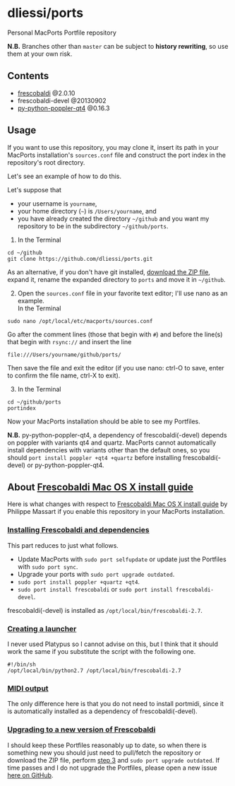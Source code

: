 dliessi/ports
=====

Personal MacPorts Portfile repository

**N.B.** Branches other than `master` can be subject to **history rewriting**, so use them at your own risk.


Contents
-----

* [frescobaldi](http://www.frescobaldi.org/) @2.0.10
* frescobaldi-devel @20130902
* [py-python-poppler-qt4](https://code.google.com/p/python-poppler-qt4/) @0.16.3


Usage
-----

If you want to use this repository, you may clone it, insert its path in your MacPorts installation's `sources.conf` file and construct the port index in the repository's root directory.

Let's see an example of how to do this.

Let's suppose that
* your username is `yourname`,
* your home directory (`~`) is `/Users/yourname`, and
* you have already created the directory `~/github` and you want my repository to be in the subdirectory `~/github/ports`.

1. In the Terminal
```
cd ~/github
git clone https://github.com/dliessi/ports.git
```
As an alternative, if you don't have git installed, [download the ZIP file](https://github.com/dliessi/ports/archive/master.zip), expand it, rename the expanded directory to `ports` and move it in `~/github`.  

2. Open the `sources.conf` file in your favorite text editor; I'll use nano as an example.  
In the Terminal
```
sudo nano /opt/local/etc/macports/sources.conf
```
Go after the comment lines (those that begin with `#`) and before the line(s) that begin with `rsync://` and insert the line
```
file:///Users/yourname/github/ports/
```
Then save the file and exit the editor (if you use nano: ctrl-O to save, enter to confirm the file name, ctrl-X to exit).

3. In the Terminal
```
cd ~/github/ports
portindex
```

Now your MacPorts installation should be able to see my Portfiles.

**N.B.** py-python-poppler-qt4, a dependency of frescobaldi(-devel) depends on poppler with variants qt4 and quartz.
MacPorts cannot automatically install dependencies with variants other than the default ones, so you should `port install poppler +qt4 +quartz` before installing frescobaldi(-devel) or py-python-poppler-qt4.


About [Frescobaldi Mac OS X install guide](https://github.com/wbsoft/frescobaldi/wiki/Frescobaldi-Mac-OS-X-install-guide)
-----

Here is what changes with respect to [Frescobaldi Mac OS X install guide](https://github.com/wbsoft/frescobaldi/wiki/Frescobaldi-Mac-OS-X-install-guide) by Philippe Massart if you enable this repository in your MacPorts installation.

### [Installing Frescobaldi and dependencies](https://github.com/wbsoft/frescobaldi/wiki/Frescobaldi-Mac-OS-X-install-guide#installing-frescobaldi-and-dependencies)

This part reduces to just what follows.

* Update MacPorts with `sudo port selfupdate` or update just the Portfiles with `sudo port sync`.
* Upgrade your ports with `sudo port upgrade outdated`.
* `sudo port install poppler +quartz +qt4`.
* `sudo port install frescobaldi` or `sudo port install frescobaldi-devel`.

frescobaldi(-devel) is installed as `/opt/local/bin/frescobaldi-2.7`.

### [Creating a launcher](https://github.com/wbsoft/frescobaldi/wiki/Frescobaldi-Mac-OS-X-install-guide#creating-a-launcher)

I never used Platypus so I cannot advise on this, but I think that it should work the same if you substitute the script with the following one.
```
#!/bin/sh
/opt/local/bin/python2.7 /opt/local/bin/frescobaldi-2.7
```

### [MIDI output](https://github.com/wbsoft/frescobaldi/wiki/Frescobaldi-Mac-OS-X-install-guide#midi-output)

The only difference here is that you do not need to install portmidi, since it is automatically installed as a dependency of frescobaldi(-devel).

### [Upgrading to a new version of Frescobaldi](https://github.com/wbsoft/frescobaldi/wiki/Frescobaldi-Mac-OS-X-install-guide#upgrading-to-a-new-version-of-frescobaldi)

I should keep these Portfiles reasonably up to date, so when there is something new you should just need to pull/fetch the repository or download the ZIP file, perform [step 3](https://github.com/dliessi/ports#usage) and `sudo port upgrade outdated`.
If time passes and I do not upgrade the Portfiles, please open a new issue [here on GitHub](https://github.com/dliessi/ports/issues).
